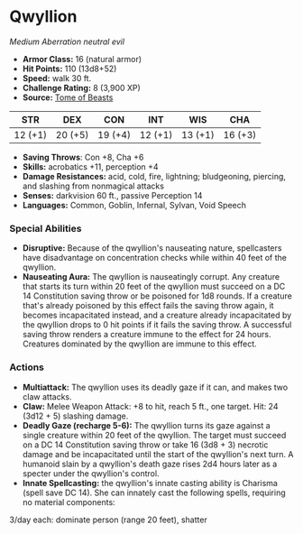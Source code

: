 # Qwyllion

*Medium* *Aberration* *neutral evil*

- **Armor Class:** 16 (natural armor)
- **Hit Points:** 110 (13d8+52)
- **Speed:** walk 30 ft.
- **Challenge Rating:** 8 (3,900 XP)
- **Source:** [Tome of Beasts](https://koboldpress.com/kpstore/product/tome-of-beasts-for-5th-edition-print/)

| STR | DEX | CON | INT | WIS | CHA |
| --- | --- | --- | --- | --- | --- |
| 12 (+1) | 20 (+5) | 19 (+4) | 12 (+1) | 13 (+1) | 16 (+3) |

- **Saving Throws**: Con +8, Cha +6
- **Skills:** acrobatics +11, perception +4
- **Damage Resistances:** acid, cold, fire, lightning; bludgeoning, piercing, and slashing from nonmagical attacks
- **Senses:** darkvision 60 ft., passive Perception 14
- **Languages:** Common, Goblin, Infernal, Sylvan, Void Speech
### Special Abilities
- **Disruptive:** Because of the qwyllion's nauseating nature, spellcasters have disadvantage on concentration checks while within 40 feet of the qwyllion.
- **Nauseating Aura:** The qwyllion is nauseatingly corrupt. Any creature that starts its turn within 20 feet of the qwyllion must succeed on a DC 14 Constitution saving throw or be poisoned for 1d8 rounds. If a creature that's already poisoned by this effect fails the saving throw again, it becomes incapacitated instead, and a creature already incapacitated by the qwyllion drops to 0 hit points if it fails the saving throw. A successful saving throw renders a creature immune to the effect for 24 hours. Creatures dominated by the qwyllion are immune to this effect.
### Actions
- **Multiattack:** The qwyllion uses its deadly gaze if it can, and makes two claw attacks.
- **Claw:** Melee Weapon Attack: +8 to hit, reach 5 ft., one target. Hit: 24 (3d12 + 5) slashing damage.
- **Deadly Gaze (recharge 5-6):** The qwyllion turns its gaze against a single creature within 20 feet of the qwyllion. The target must succeed on a DC 14 Constitution saving throw or take 16 (3d8 + 3) necrotic damage and be incapacitated until the start of the qwyllion's next turn. A humanoid slain by a qwyllion's death gaze rises 2d4 hours later as a specter under the qwyllion's control.
- **Innate Spellcasting:** the qwyllion's innate casting ability is Charisma (spell save DC 14). She can innately cast the following spells, requiring no material components:

3/day each: dominate person (range 20 feet), shatter

